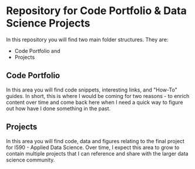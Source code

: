 # Repository for Code Portfolio & Data Science Projects

In this repository you will find two main folder structures. They are:
- Code Portfolio and
- Projects

## Code Portfolio
In this area you will find code snippets, interesting links, and "How-To" guides. In short, this is where I would be coming for two reasons - to enrich content over time and come back here when I need a quick way to figure out how have I done something in the past.


## Projects
In this area you will find code, data and figures relating to the final project for I590 - Applied Data Science. Over time, I expect this area to grow to contain multiple projects that I can reference and share with the larger data science community.
